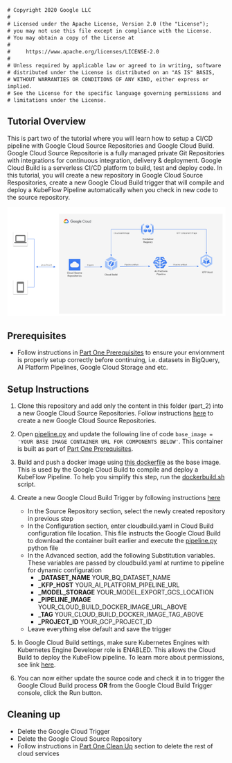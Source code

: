 ```
# Copyright 2020 Google LLC
#
# Licensed under the Apache License, Version 2.0 (the "License");
# you may not use this file except in compliance with the License.
# You may obtain a copy of the License at
#
#     https://www.apache.org/licenses/LICENSE-2.0
#
# Unless required by applicable law or agreed to in writing, software
# distributed under the License is distributed on an "AS IS" BASIS,
# WITHOUT WARRANTIES OR CONDITIONS OF ANY KIND, either express or implied.
# See the License for the specific language governing permissions and
# limitations under the License.
```

## Tutorial Overview 

This is part two of the tutorial where you will learn how to setup a CI/CD pipeline with Google Cloud Source Repositories and Google Cloud Build. Google Cloud Source Repositorie is a fully managed private Git Repositories with integrations for continuous integration, delivery & deployment. Google Cloud Build is a serverless CI/CD platform to build, test and deploy code. In this tutorial, you will create a new repository in Google Cloud Source Respositories, create a new Google Cloud Build trigger that will compile and deploy a KubeFlow Pipeline automatically when you check in new code to the source repository.

![CI/CD](cicd.png)

## Prerequisites
* Follow instructions in [Part One Prerequisites](../README.md) to ensure your enviornment is properly setup correctly before continuing, i.e. datasets in BigQuery, AI Platform Pipelines, Google Cloud Storage and etc.

## Setup Instructions
1. Clone this repository and add only the content in this folder (part_2) into a new Google Cloud Source Repositories. Follow instructions [here](https://cloud.google.com/source-repositories/docs/quickstart) to create a new Google Cloud Source Repositories. 

1. Open [pipeline.py](pipeline.py) and update the following line of code ```base_image = 'YOUR BASE IMAGE CONTAINER URL FOR COMPONENTS BELOW'```. This container is built as part of [Part One Prerequisites](../README.md).  

1. Build and push a docker image using [this dockerfile](Dockerfile) as the base image. This is used by the Google Cloud Build to compile and deploy a KubeFlow Pipeline. To help you simplify this step, run the [dockerbuild.sh](dockerbuild.sh) script.  

1. Create a new Google Cloud Build Trigger by following instructions [here](https://cloud.google.com/build/docs/automating-builds/create-manage-triggers)
    - In the Source Repository section, select the newly created repository in previous step
    - In the Configuration section, enter cloudbuild.yaml in Cloud Build configuration file location. This file instructs the Google Cloud Build to download the container built earlier and execute the [pipeline.py](pipeline.py) python file
    - In the Advanced section, add the following Substitution variables. These variables are passed by cloudbuild.yaml at runtime to pipeline for dynamic configuration
        - **_DATASET_NAME** YOUR_BQ_DATASET_NAME
        - **_KFP_HOST** YOUR_AI_PLATFORM_PIPELINE_URL
        - **_MODEL_STORAGE** YOUR_MODEL_EXPORT_GCS_LOCATION
        - **_PIPELINE_IMAGE** YOUR_CLOUD_BUILD_DOCKER_IMAGE_URL_ABOVE
        - **_TAG** YOUR_CLOUD_BUILD_DOCKER_IMAGE_TAG_ABOVE
        - **_PROJECT_ID** YOUR_GCP_PROJECT_ID
    - Leave everything else default and save the trigger

1. In Google Cloud Build settings, make sure Kubernetes Engines with Kubernetes Engine Developer role is ENABLED. This allows the Cloud Build to deploy the KubeFlow pipeline. To learn more about permissions, see link [here](https://cloud.google.com/build/docs/securing-builds/configure-access-for-cloud-build-service-account).
 
1. You can now either update the source code and check it in to trigger the Google Cloud Build process **OR** from the Google Cloud Build Trigger console, click the Run button.


## Cleaning up

* Delete the Google Cloud Trigger
* Delete the Google Cloud Source Repository
* Follow instructions in [Part One Clean Up](../README.md) section to delete the rest of cloud services
